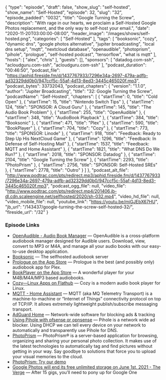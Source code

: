 {
  "type": "episode",
  "draft": false,
  "show_slug": "self-hosted",
  "show_name": "Self-Hosted",
  "episode": 32,
  "slug": "32",
  "episode_padded": "0032",
  "title": "Google Turning the Screw",
  "description": "With rage in our hearts, we proclaim a Self-Hosted Google Photos replacement, and the only way to self-host your email.",
  "date": "2020-11-20T03:00:00-08:00",
  "header_image": "/images/shows/self-hosted.png",
  "categories": [
    "Self-Hosted"
  ],
  "tags": [
    "booksonic",
    "cozy",
    "dynamic dns",
    "google photos alternative",
    "jupiter broadcasting",
    "local dns setup",
    "mqtt",
    "nextcloud database",
    "openaudible",
    "photoprism",
    "pihole",
    "prologue",
    "self-hosted podcast",
    "tensorflow",
    "what is mqtt"
  ],
  "hosts": [
    "alex",
    "chris"
  ],
  "guests": [],
  "sponsors": [
    "datadog.com-ssh",
    "acloudguru.com-ssh",
    "acloudguru.com-ssh"
  ],
  "podcast_duration": "00:46:50",
  "podcast_file": "https://aphid.fireside.fm/d/1437767933/7296e34a-2697-479a-adfb-ad32329dd0b0/947ccf5c-55af-4d13-8ed3-3445c465020f.mp3",
  "podcast_bytes": 33732043,
  "podcast_chapters": {
    "version": "1.1.0",
    "author": "Jupiter Broadcasting",
    "title": "32: Google Turning the Screw",
    "podcastName": "Self-Hosted",
    "chapters": [
      {
        "startTime": 0,
        "title": "Cold Open"
      },
      {
        "startTime": 15,
        "title": "Nintendo Switch Tips"
      },
      {
        "startTime": 124,
        "title": "SPONSOR: A Cloud Guru"
      },
      {
        "startTime": 145,
        "title": "The Audio Book Problem"
      },
      {
        "startTime": 255,
        "title": "OpenAudible"
      },
      {
        "startTime": 348,
        "title": "AudioBook Playback"
      },
      {
        "startTime": 384,
        "title": "Booksonic"
      },
      {
        "startTime": 471,
        "title": "Plex"
      },
      {
        "startTime": 590,
        "title": "BookPlayer"
      },
      {
        "startTime": 704,
        "title": "Cozy"
      },
      {
        "startTime": 773,
        "title": "SPONSOR: Linode"
      },
      {
        "startTime": 918,
        "title": "Feedback: Ready to Step Up His NextCloud Game"
      },
      {
        "startTime": 1296,
        "title": "Feedback: In Defense of Self-Hosting Mail"
      },
      {
        "startTime": 1537,
        "title": "Feedback: MQTT and Home Assistant"
      },
      {
        "startTime": 1821,
        "title": "What DNS Do We Run?"
      },
      {
        "startTime": 2018,
        "title": "SPONSOR: Datadog"
      },
      {
        "startTime": 2104,
        "title": "Google Turning the Screw"
      },
      {
        "startTime": 2293,
        "title": "PhotoPrism"
      },
      {
        "startTime": 2756,
        "title": "SPONSOR: Self-Hosted SREs"
      },
      {
        "startTime": 2778,
        "title": "Outro"
      }
    ]
  },
  "podcast_alt_file": "http://www.podtrac.com/pts/redirect.mp3/aphid.fireside.fm/d/1437767933/7296e34a-2697-479a-adfb-ad32329dd0b0/947ccf5c-55af-4d13-8ed3-3445c465020f.mp3",
  "podcast_ogg_file": null,
  "video_file": "http://www.podtrac.com/pts/redirect.mp4/201406.jb-dl.cdn.scaleengine.net/selfhosted/2020/sh-032.mp4",
  "video_hd_file": null,
  "video_mobile_file": null,
  "youtube_link": "https://youtu.be/miGJEbX67HU",
  "jb_url": "/143437/google-turning-the-screw-self-hosted-32/",
  "fireside_url": "/32"
}


### Episode Links

  * [OpenAudible - Audio Book Manager](https://openaudible.org/ "OpenAudible - Audio Book Manager") — OpenAudible is a cross-platform audiobook manager designed for Audible users. Download, view, convert to MP3 or M4A, and manage all your audio books with our easy-to-use desktop application.
  * [Booksonic](https://booksonic.org/ "Booksonic") — The selfhosted audiobook server
  * [‎Prologue on the App Store](https://apps.apple.com/us/app/prologue/id1459223267?ign-mpt=uo%3D4 "‎Prologue on the App Store") — Prologue is the best (and possibly only) audiobook app for Plex.
  * [‎BookPlayer on the App Store](https://apps.apple.com/us/app/bookplayer/id1138219998 "‎BookPlayer on the App Store") — A wonderful player for your M4B/M4A/MP3 based audiobooks.
  * [Cozy—Linux Apps on Flathub](https://flathub.org/apps/details/com.github.geigi.cozy "Cozy—Linux Apps on Flathub") — Cozy is a modern audio book player for Linux.
  * [MQTT - Home Assistant](https://www.home-assistant.io/integrations/mqtt/ "MQTT - Home Assistant") — MQTT (aka MQ Telemetry Transport) is a machine-to-machine or “Internet of Things” connectivity protocol on top of TCP/IP. It allows extremely lightweight publish/subscribe messaging transport.
  * [AdGuard Home](https://adguard.com/en/adguard-home/overview.html "AdGuard Home") — Network-wide software for blocking ads & tracking
  * [Using Pihole with pfsense or opnsense](https://blog.ktz.me/using-pihole-with-pfsense-or-opnsense/ "Using Pihole with pfsense or opnsense") — Pihole is a network wide ad blocker. Using DHCP we can tell every device on your network to automatically and transparently use Pihole for DNS.
  * [PhotoPrism](https://docs.photoprism.org/ "PhotoPrism") — PhotoPrism® is a server-based application for browsing, organizing and sharing your personal photo collection. It makes use of the latest technologies to automatically tag and find pictures without getting in your way. Say goodbye to solutions that force you to upload your visual memories to the cloud.
  * [PhotoPrism: Try our demo](https://demo.photoprism.org/photos "PhotoPrism: Try our demo")
  * [Google Photos will end its free unlimited storage on June 1st, 2021 - The Verge](https://www.theverge.com/2020/11/11/21560810/google-photos-unlimited-cap-free-uploads-15gb-ending "Google Photos will end its free unlimited storage on June 1st, 2021 - The Verge") — After 15 gigs, you’ll need to pony up for Google One


